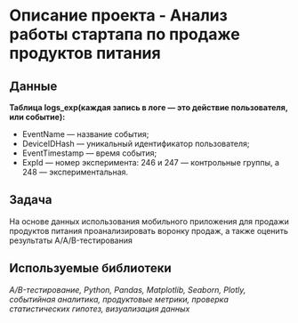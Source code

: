 # Описание проекта - Анализ работы стартапа по продаже продуктов питания


## Данные

<p><b>Таблица logs_exp(каждая запись в логе — это действие пользователя, или событие):</b></p>

<ul>
    <li>EventName — название события;</li>
    <li>DeviceIDHash — уникальный идентификатор пользователя;</li>
    <li>EventTimestamp — время события;</li>
    <li>ExpId — номер эксперимента: 246 и 247 — контрольные группы, а 248 — экспериментальная.</li>
</ul>

## Задача

На основе данных использования мобильного приложения для продажи продуктов питания проанализировать воронку продаж, а также оценить результаты A/A/B-тестирования 

## Используемые библиотеки
*A/B-тестирование, Python, Pandas, Matplotlib, Seaborn, Plotly, событийная аналитика, продуктовые метрики, проверка статистических гипотез, визуализация данных*